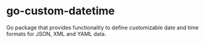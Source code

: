 # go-custom-datetime
Go package that provides functionality to define customizable date and time formats for JSON, XML and YAML data.

